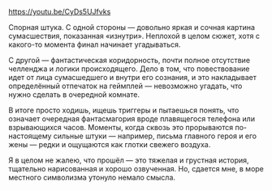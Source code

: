 ﻿https://youtu.be/CyDs5UJfvks

Спорная штука. С одной стороны — довольно яркая и сочная картина сумасшествия, показанная «изнутри». Неплохой в целом сюжет, хотя с какого-то момента финал начинает угадываться.

С другой — фантастическая коридорность, почти полное отсутствие челленджа и логики происходящего. Дело в том, что повествование идет от лица сумасшедшего и внутри его сознания, и это накладывает определённый отпечаток на геймплей — невозможно угадать, что нужно сделать в очередной комнате.

В итоге просто ходишь, ищешь триггеры и пытаешься понять, что означает очередная фантасмагория вроде плавящегося телефона или взрывающихся часов. Моменты, когда сквозь это прорываются по-настоящему сильные штуки — например, письма главного героя и его жены — редки и ощущаются как глотки свежего воздуха.

Я в целом не жалею, что прошёл — это тяжелая и грустная история, тщательно нарисованная и хорошо озвученная. Но, сдается мне, в море местного символизма утонуло немало смысла.